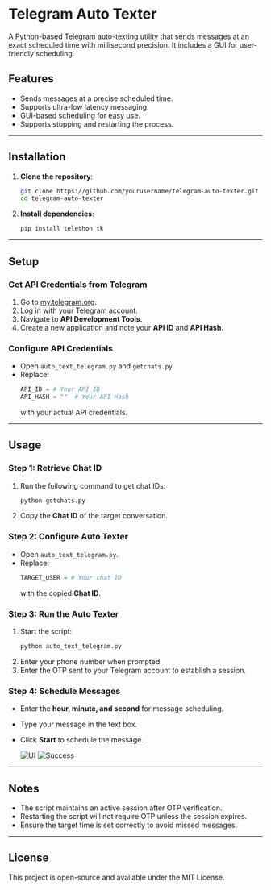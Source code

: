 
# Telegram Auto Texter

A Python-based Telegram auto-texting utility that sends messages at an exact scheduled time with millisecond precision. It includes a GUI for user-friendly scheduling.

## Features
- Sends messages at a precise scheduled time.
- Supports ultra-low latency messaging.
- GUI-based scheduling for easy use.
- Supports stopping and restarting the process.

---

## Installation

1. **Clone the repository**:
   ```bash
   git clone https://github.com/yourusername/telegram-auto-texter.git
   cd telegram-auto-texter
   ```

2. **Install dependencies**:
   ```bash
   pip install telethon tk
   ```

---

## Setup

### Get API Credentials from Telegram
1. Go to [my.telegram.org](https://my.telegram.org).
2. Log in with your Telegram account.
3. Navigate to **API Development Tools**.
4. Create a new application and note your **API ID** and **API Hash**.

### Configure API Credentials
- Open `auto_text_telegram.py` and `getchats.py`.
- Replace:
  ```python
  API_ID = # Your API ID
  API_HASH = ""  # Your API Hash
  ```
  with your actual API credentials.

---

## Usage

### Step 1: Retrieve Chat ID
1. Run the following command to get chat IDs:
   ```bash
   python getchats.py
   ```
2. Copy the **Chat ID** of the target conversation.

### Step 2: Configure Auto Texter
- Open `auto_text_telegram.py`.
- Replace:
  ```python
  TARGET_USER = # Your chat ID
  ```
  with the copied **Chat ID**.

### Step 3: Run the Auto Texter
1. Start the script:
   ```bash
   python auto_text_telegram.py
   ```
2. Enter your phone number when prompted.
3. Enter the OTP sent to your Telegram account to establish a session.

### Step 4: Schedule Messages
- Enter the **hour, minute, and second** for message scheduling.
- Type your message in the text box.
- Click **Start** to schedule the message.
  
  ![UI](https://github.com/user-attachments/assets/aa615bd9-176b-4bfa-9d7f-aa887e00433d)
  ![Success](https://github.com/user-attachments/assets/25f51528-4457-4253-b077-9ba80eabefd2)



---

## Notes
- The script maintains an active session after OTP verification.
- Restarting the script will not require OTP unless the session expires.
- Ensure the target time is set correctly to avoid missed messages.

---

## License
This project is open-source and available under the MIT License.

